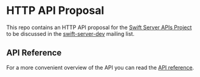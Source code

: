 # HTTP API Proposal

This repo contains an HTTP API proposal for the [Swift Server APIs Project](https://swift.org/server-apis/) to be discussed in the [swift-server-dev](https://lists.swift.org/mailman/listinfo/swift-server-dev) mailing list.

## API Reference

For a more convenient overview of the API you can read the [API reference](https://paulofaria.github.io/http-proposal/).
